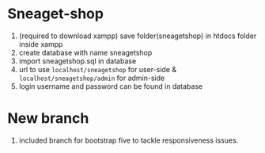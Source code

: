 # Sneaget-shop
1. (required to download xampp) save folder(sneagetshop) in htdocs folder inside xampp
2. create database with name sneagetshop
3. import sneagetshop.sql in database
4. url to use `localhost/sneagetshop` for user-side & `localhost/sneagetshop/admin` for admin-side
5. login username and password can be found in database

# New branch
1. included branch for bootstrap five to tackle responsiveness issues.

